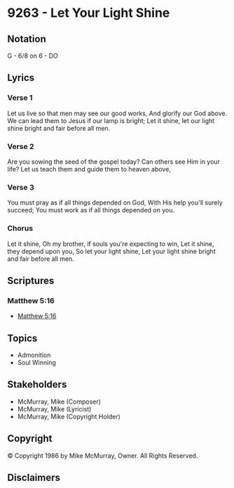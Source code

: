 # 9263 - Let Your Light Shine

## Notation

G - 6/8 on 6 - DO

## Lyrics

### Verse 1

Let us live so that men may see our good works, And glorify our God above. We can lead them to Jesus if our lamp is bright; Let it shine, let our light shine bright and fair before all men.

### Verse 2

Are you sowing the seed of the gospel today? Can others see Him in your life? Let us teach them and guide them to heaven above,

### Verse 3

You must pray as if all things depended on God, With His help you'll surely succeed; You must work as if all things depended on you.

### Chorus

Let it shine, Oh my brother, if souls you're expecting to win, Let it shine, they depend upon you, So let your light shine, Let your light shine bright and fair before all men.


## Scriptures

### Matthew 5:16

- [Matthew 5:16](https://www.biblegateway.com/passage/?search=Matthew%205%3A16)


## Topics

- Admonition
- Soul Winning

## Stakeholders

- McMurray, Mike (Composer)
- McMurray, Mike (Lyricist)
- McMurray, Mike (Copyright Holder)

## Copyright

© Copyright 1986 by Mike McMurray, Owner. All Rights Reserved.


## Disclaimers


